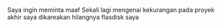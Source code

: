 Saya ingin meminta maaf Sekali lagi mengenai kekurangan pada proyek akhir saya dikareakan hilangnya flasdisk saya
